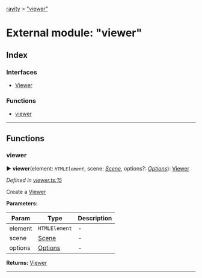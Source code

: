 [rayity](../README.md) > ["viewer"](../modules/_viewer_.md)



# External module: "viewer"

## Index

### Interfaces

* [Viewer](../interfaces/_viewer_.viewer.md)


### Functions

* [viewer](_viewer_.md#viewer-1)



---
## Functions
<a id="viewer-1"></a>

###  viewer

► **viewer**(element: *`HTMLElement`*, scene: *[Scene](../interfaces/_scene_.scene.md)*, options?: *[Options](../interfaces/_options_.options.md)*): [Viewer](../interfaces/_viewer_.viewer.md)




*Defined in [viewer.ts:15](https://github.com/gribbet/rayity/blob/master/src/viewer.ts#L15)*



Create a [Viewer](../interfaces/_viewer_.viewer.md)


**Parameters:**

| Param | Type | Description |
| ------ | ------ | ------ |
| element | `HTMLElement`   |  - |
| scene | [Scene](../interfaces/_scene_.scene.md)   |  - |
| options | [Options](../interfaces/_options_.options.md)   |  - |





**Returns:** [Viewer](../interfaces/_viewer_.viewer.md)





___


